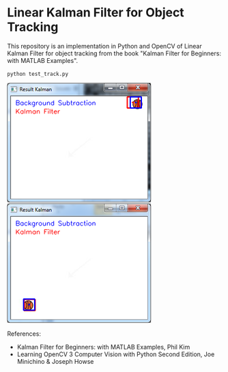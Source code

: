 # Linear Kalman Filter for Object Tracking

This repository is an implementation in Python and OpenCV of Linear Kalman Filter for object tracking from 
the book "Kalman Filter for Beginners: with MATLAB Examples".

```
python test_track.py
```
![alt tag](img/frame1.png) ![alt tag](img/frame24.png)

References:
- Kalman Filter for Beginners: with MATLAB Examples, Phil Kim
- Learning OpenCV 3 Computer Vision with Python Second Edition, Joe Minichino & Joseph Howse
